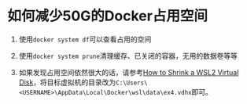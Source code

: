 # 如何减少50G的Docker占用空间
1. 使用`docker system df`可以查看占用的空间

2. 使用`docker system prune`清理缓存、已关闭的容器，无用的数据卷等等

3. 如果发现占用空间依然很大的话，请参考[How to Shrink a WSL2 Virtual Disk](https://stephenreescarter.net/how-to-shrink-a-wsl2-virtual-disk/)，将目标虚拟机的目录改为`C:\Users\<USERNAME>\AppData\Local\Docker\wsl\data\ex4.vdhx`即可。